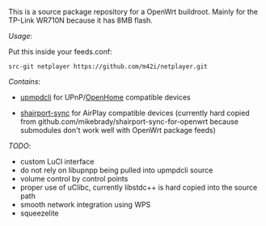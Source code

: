 This is a source package repository for a OpenWrt buildroot. Mainly for the
TP-Link WR710N because it has 8MB flash.

*Usage*:

Put this inside your feeds.conf:

`src-git netplayer https://github.com/m42i/netplayer.git`

*Contains*:
- [upmpdcli](http://upmpdcli/) for UPnP/[OpenHome](http://OpenHome) compatible
  devices

- [shairport-sync](http://shairport-sync) for AirPlay compatible devices
  (currently hard copied from github.com/mikebrady/shairport-sync-for-openwrt 
  because submodules don't work well with OpenWrt package feeds)

*TODO*:

- custom LuCI interface
- do not rely on libupnpp being pulled into upmpdcli source
- volume control by control points
- proper use of uClibc, currently libstdc++ is hard copied into the source path
- smooth network integration using WPS
- squeezelite

